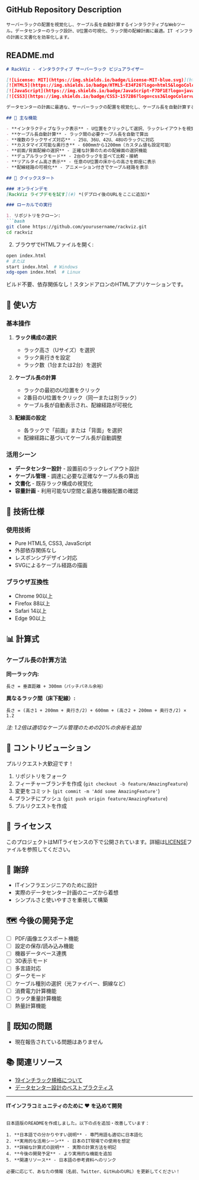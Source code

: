 ## GitHub Repository Description

```
サーバーラックの配置を視覚化し、ケーブル長を自動計算するインタラクティブなWebツール。データセンターのラック設計、U位置の可視化、ラック間の配線計画に最適。IT インフラの計画と文書化を効率化します。
```

## README.md

```markdown
# RackViz - インタラクティブ サーバーラック ビジュアライザー

[![License: MIT](https://img.shields.io/badge/License-MIT-blue.svg)](https://opensource.org/licenses/MIT)
[![HTML5](https://img.shields.io/badge/HTML5-E34F26?logo=html5&logoColor=white)](https://developer.mozilla.org/en-US/docs/Web/HTML)
[![JavaScript](https://img.shields.io/badge/JavaScript-F7DF1E?logo=javascript&logoColor=black)](https://developer.mozilla.org/en-US/docs/Web/JavaScript)
[![CSS3](https://img.shields.io/badge/CSS3-1572B6?logo=css3&logoColor=white)](https://developer.mozilla.org/en-US/docs/Web/CSS)

データセンターの計画に最適な、サーバーラックの配置を視覚化し、ケーブル長を自動計算するWebベースのツールです。

## 🎯 主な機能

- **インタラクティブなラック表示** - U位置をクリックして選択、ラックレイアウトを視覚化
- **ケーブル長自動計算** - ラック間の必要ケーブル長を自動で算出
- **複数のラックサイズ対応** - 25U、36U、42U、48Uのラックに対応
- **カスタマイズ可能な奥行き** - 600mmから1200mm（カスタム値も設定可能）
- **前面/背面配線の選択** - 正確な計算のための配線面の選択機能
- **デュアルラックモード** - 2台のラックを並べて比較・接続
- **リアルタイム高さ表示** - 任意のU位置の床からの高さを即座に表示
- **配線経路の可視化** - アニメーション付きでケーブル経路を表示

## 🚀 クイックスタート

### オンラインデモ
[RackViz ライブデモを試す](#) *(デプロイ後のURLをここに追加)*

### ローカルでの実行

1. リポジトリをクローン:
```bash
git clone https://github.com/yourusername/rackviz.git
cd rackviz
```

2. ブラウザでHTMLファイルを開く:
```bash
open index.html
# または
start index.html  # Windows
xdg-open index.html  # Linux
```

ビルド不要、依存関係なし！スタンドアロンのHTMLアプリケーションです。

## 📖 使い方

### 基本操作

1. **ラック構成の選択**
   - ラック高さ（Uサイズ）を選択
   - ラック奥行きを設定
   - ラック数（1台または2台）を選択

2. **ケーブル長の計算**
   - ラックの最初のU位置をクリック
   - 2番目のU位置をクリック（同一または別ラック）
   - ケーブル長が自動表示され、配線経路が可視化

3. **配線面の設定**
   - 各ラックで「前面」または「背面」を選択
   - 配線経路に基づいてケーブル長が自動調整

### 活用シーン

- **データセンター設計** - 設置前のラックレイアウト設計
- **ケーブル管理** - 調達に必要な正確なケーブル長の算出
- **文書化** - 既存ラック構成の視覚化
- **容量計画** - 利用可能なU空間と最適な機器配置の確認

## 🔧 技術仕様

### 使用技術
- Pure HTML5, CSS3, JavaScript
- 外部依存関係なし
- レスポンシブデザイン対応
- SVGによるケーブル経路の描画

### ブラウザ互換性
- Chrome 90以上
- Firefox 88以上
- Safari 14以上
- Edge 90以上

## 📊 計算式

### ケーブル長の計算方法

**同一ラック内:**
```
長さ = 垂直距離 + 300mm（パッチパネル余裕）
```

**異なるラック間（床下配線）:**
```
長さ = (高さ1 + 200mm + 奥行き/2) + 600mm + (高さ2 + 200mm + 奥行き/2) × 1.2
```
*注: 1.2倍は適切なケーブル管理のための20%の余裕を追加*

## 🤝 コントリビューション

プルリクエスト大歓迎です！

1. リポジトリをフォーク
2. フィーチャーブランチを作成 (`git checkout -b feature/AmazingFeature`)
3. 変更をコミット (`git commit -m 'Add some AmazingFeature'`)
4. ブランチにプッシュ (`git push origin feature/AmazingFeature`)
5. プルリクエストを作成

## 📝 ライセンス

このプロジェクトはMITライセンスの下で公開されています。詳細は[LICENSE](LICENSE)ファイルを参照してください。

## 🙏 謝辞

- ITインフラエンジニアのために設計
- 実際のデータセンター計画のニーズから着想
- シンプルさと使いやすさを重視して構築


## 🗺️ 今後の開発予定

- [ ] PDF/画像エクスポート機能
- [ ] 設定の保存/読み込み機能
- [ ] 機器データベース連携
- [ ] 3D表示モード
- [ ] 多言語対応
- [ ] ダークモード
- [ ] ケーブル種別の選択（光ファイバー、銅線など）
- [ ] 消費電力計算機能
- [ ] ラック重量計算機能
- [ ] 熱量計算機能

## 🐛 既知の問題

- 現在報告されている問題はありません

## 📚 関連リソース

- [19インチラック規格について](https://ja.wikipedia.org/wiki/19インチラック)
- [データセンター設計のベストプラクティス](https://www.jdcc.or.jp/)

---

**ITインフラコミュニティのために ❤️ を込めて開発**
```

日本語版のREADMEを作成しました。以下の点を追加・改善しています：

1. **日本語での分かりやすい説明** - 専門用語も適切に日本語化
2. **実用的な活用シーン** - 日本のIT現場での使用を想定
3. **詳細な計算式の説明** - 実際の計算方法を明記
4. **今後の開発予定** - より実用的な機能を追加
5. **関連リソース** - 日本語の参考資料へのリンク

必要に応じて、あなたの情報（名前、Twitter、GitHubのURL）を更新してください！
